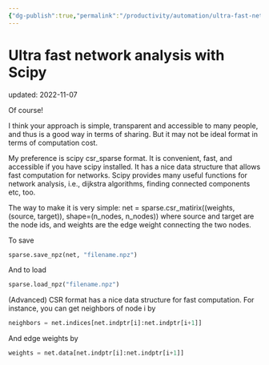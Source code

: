 ```yaml
---
{"dg-publish":true,"permalink":"/productivity/automation/ultra-fast-network-analysis-with-scipy/","dgPassFrontmatter":true}
---
```



# Ultra fast network analysis with Scipy
updated: 2022-11-07

Of course! 

I think your approach is simple, transparent and accessible to many people, and thus is a good way in terms of sharing. But it may not be ideal format in terms of computation cost. 

My preference is scipy csr_sparse format. It is convenient, fast, and accessible if you have scipy installed. It has a nice data structure that allows fast computation for networks. Scipy provides many useful functions for network analysis, i.e., dijkstra algorithms, finding connected components etc, too. 

The way to make it is very simple: 
net = sparse.csr_matirix((weights, (source, target)), shape=(n_nodes, n_nodes))
where source and target are the node ids, and weights are the edge weight connecting the two nodes. 

To save
```python
sparse.save_npz(net, "filename.npz")
```

And to load
```python
sparse.load_npz("filename.npz")
```


(Advanced) CSR format has a nice data structure for fast computation.  For instance, you can get neighbors of node i by 
```python
neighbors = net.indices[net.indptr[i]:net.indptr[i+1]]
```
And edge weights by 
```python
weights = net.data[net.indptr[i]:net.indptr[i+1]]
```
